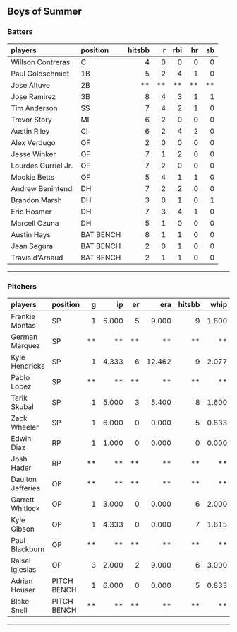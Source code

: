 ## Boys of Summer

### Batters

 
|players             |position  | hitsbb|  r| rbi| hr| sb| 
|:-------------------|:---------|------:|--:|---:|--:|--:| 
|Willson Contreras   |C         |      4|  0|   0|  0|  0| 
|Paul Goldschmidt    |1B        |      5|  2|   4|  1|  0| 
|Jose Altuve         |2B        |     **| **|  **| **| **| 
|Jose Ramirez        |3B        |      8|  4|   3|  1|  1| 
|Tim Anderson        |SS        |      7|  4|   2|  1|  0| 
|Trevor Story        |MI        |      6|  2|   0|  0|  0| 
|Austin Riley        |CI        |      6|  2|   4|  2|  0| 
|Alex Verdugo        |OF        |      2|  0|   0|  0|  0| 
|Jesse Winker        |OF        |      7|  1|   2|  0|  0| 
|Lourdes Gurriel Jr. |OF        |      7|  2|   0|  0|  0| 
|Mookie Betts        |OF        |      5|  4|   1|  1|  0| 
|Andrew Benintendi   |DH        |      7|  2|   2|  0|  0| 
|Brandon Marsh       |DH        |      3|  0|   1|  0|  1| 
|Eric Hosmer         |DH        |      7|  3|   4|  1|  0| 
|Marcell Ozuna       |DH        |      5|  1|   0|  0|  0| 
|Austin Hays         |BAT BENCH |      8|  1|   1|  0|  0| 
|Jean Segura         |BAT BENCH |      2|  0|   1|  0|  0| 
|Travis d'Arnaud     |BAT BENCH |      2|  1|   1|  0|  0| 


* * *

### Pitchers

 
|players           |position    |  g|    ip| er|    era| hitsbb|  whip| so|  w| sv| 
|:-----------------|:-----------|--:|-----:|--:|------:|------:|-----:|--:|--:|--:| 
|Frankie Montas    |SP          |  1| 5.000|  5|  9.000|      9| 1.800|  6|  0|  0| 
|German Marquez    |SP          | **|    **| **|     **|     **|    **| **| **| **| 
|Kyle Hendricks    |SP          |  1| 4.333|  6| 12.462|      9| 2.077|  2|  0|  0| 
|Pablo Lopez       |SP          | **|    **| **|     **|     **|    **| **| **| **| 
|Tarik Skubal      |SP          |  1| 5.000|  3|  5.400|      8| 1.600|  4|  0|  0| 
|Zack Wheeler      |SP          |  1| 6.000|  0|  0.000|      5| 0.833|  7|  1|  0| 
|Edwin Diaz        |RP          |  1| 1.000|  0|  0.000|      0| 0.000|  3|  0|  1| 
|Josh Hader        |RP          | **|    **| **|     **|     **|    **| **| **| **| 
|Daulton Jefferies |OP          | **|    **| **|     **|     **|    **| **| **| **| 
|Garrett Whitlock  |OP          |  1| 3.000|  0|  0.000|      6| 2.000|  2|  0|  0| 
|Kyle Gibson       |OP          |  1| 4.333|  0|  0.000|      7| 1.615|  3|  0|  0| 
|Paul Blackburn    |OP          | **|    **| **|     **|     **|    **| **| **| **| 
|Raisel Iglesias   |OP          |  3| 2.000|  2|  9.000|      6| 3.000|  3|  0|  2| 
|Adrian Houser     |PITCH BENCH |  1| 6.000|  0|  0.000|      5| 0.833|  6|  1|  0| 
|Blake Snell       |PITCH BENCH | **|    **| **|     **|     **|    **| **| **| **| 


* * *


